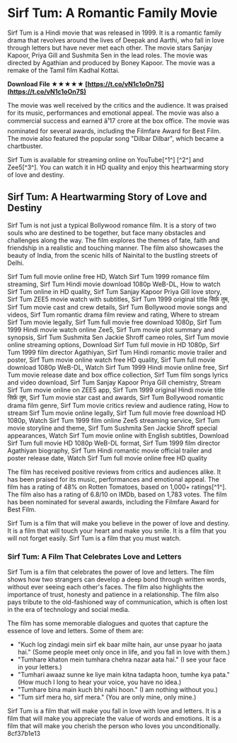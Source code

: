# Sirf Tum: A Romantic Family Movie
 
Sirf Tum is a Hindi movie that was released in 1999. It is a romantic family drama that revolves around the lives of Deepak and Aarthi, who fall in love through letters but have never met each other. The movie stars Sanjay Kapoor, Priya Gill and Sushmita Sen in the lead roles. The movie was directed by Agathian and produced by Boney Kapoor. The movie was a remake of the Tamil film Kadhal Kottai.
 
**Download File ★★★★★ [https://t.co/vN1c1oOn7S](https://t.co/vN1c1oOn7S)**


 
The movie was well received by the critics and the audience. It was praised for its music, performances and emotional appeal. The movie was also a commercial success and earned â¹17 crore at the box office. The movie was nominated for several awards, including the Filmfare Award for Best Film. The movie also featured the popular song "Dilbar Dilbar", which became a chartbuster.
 
Sirf Tum is available for streaming online on YouTube[^1^] [^2^] and Zee5[^3^]. You can watch it in HD quality and enjoy this heartwarming story of love and destiny.

## Sirf Tum: A Heartwarming Story of Love and Destiny
 
Sirf Tum is not just a typical Bollywood romance film. It is a story of two souls who are destined to be together, but face many obstacles and challenges along the way. The film explores the themes of fate, faith and friendship in a realistic and touching manner. The film also showcases the beauty of India, from the scenic hills of Nainital to the bustling streets of Delhi.
 
Sirf Tum full movie online free HD,  Watch Sirf Tum 1999 romance film streaming,  Sirf Tum Hindi movie download 1080p WeB-DL,  How to watch Sirf Tum online in HD quality,  Sirf Tum Sanjay Kapoor Priya Gill love story,  Sirf Tum ZEE5 movie watch with subtitles,  Sirf Tum 1999 original title सिर्फ़ तुम,  Sirf Tum movie cast and crew details,  Sirf Tum Bollywood movie songs and videos,  Sirf Tum romantic drama film review and rating,  Where to stream Sirf Tum movie legally,  Sirf Tum full movie free download 1080p,  Sirf Tum 1999 Hindi movie watch online Zee5,  Sirf Tum movie plot summary and synopsis,  Sirf Tum Sushmita Sen Jackie Shroff cameo roles,  Sirf Tum movie online streaming options,  Download Sirf Tum full movie in HD 1080p,  Sirf Tum 1999 film director Agathiyan,  Sirf Tum Hindi romantic movie trailer and poster,  Sirf Tum movie online watch free HD quality,  Sirf Tum full movie download 1080p WeB-DL,  Watch Sirf Tum 1999 Hindi movie online free,  Sirf Tum movie release date and box office collection,  Sirf Tum film songs lyrics and video download,  Sirf Tum Sanjay Kapoor Priya Gill chemistry,  Stream Sirf Tum movie online on ZEE5 app,  Sirf Tum 1999 original Hindi movie title सिर्फ़ तुम,  Sirf Tum movie star cast and awards,  Sirf Tum Bollywood romantic drama film genre,  Sirf Tum movie critics review and audience rating,  How to stream Sirf Tum movie online legally,  Sirf Tum full movie free download HD 1080p,  Watch Sirf Tum 1999 film online Zee5 streaming service,  Sirf Tum movie storyline and theme,  Sirf Tum Sushmita Sen Jackie Shroff special appearances,  Watch Sirf Tum movie online with English subtitles,  Download Sirf Tum full movie HD 1080p WeB-DL format,  Sirf Tum 1999 film director Agathiyan biography,  Sirf Tum Hindi romantic movie official trailer and poster release date,  Watch Sirf Tum full movie online free HD quality
 
The film has received positive reviews from critics and audiences alike. It has been praised for its music, performances and emotional appeal. The film has a rating of 48% on Rotten Tomatoes, based on 1,000+ ratings[^1^]. The film also has a rating of 6.8/10 on IMDb, based on 1,783 votes. The film has been nominated for several awards, including the Filmfare Award for Best Film.
 
Sirf Tum is a film that will make you believe in the power of love and destiny. It is a film that will touch your heart and make you smile. It is a film that you will not forget easily. Sirf Tum is a film that you must watch.

### Sirf Tum: A Film That Celebrates Love and Letters
 
Sirf Tum is a film that celebrates the power of love and letters. The film shows how two strangers can develop a deep bond through written words, without ever seeing each other's faces. The film also highlights the importance of trust, honesty and patience in a relationship. The film also pays tribute to the old-fashioned way of communication, which is often lost in the era of technology and social media.
 
The film has some memorable dialogues and quotes that capture the essence of love and letters. Some of them are:
 
- "Kuch log zindagi mein sirf ek baar milte hain, aur unse pyaar ho jaata hai." (Some people meet only once in life, and you fall in love with them.)
- "Tumhare khaton mein tumhara chehra nazar aata hai." (I see your face in your letters.)
- "Tumhari awaaz sunne ke liye main kitna tadapta hoon, tumhe kya pata." (How much I long to hear your voice, you have no idea.)
- "Tumhare bina main kuch bhi nahi hoon." (I am nothing without you.)
- "Tum sirf mera ho, sirf mera." (You are only mine, only mine.)

Sirf Tum is a film that will make you fall in love with love and letters. It is a film that will make you appreciate the value of words and emotions. It is a film that will make you cherish the person who loves you unconditionally.
 8cf37b1e13
 

